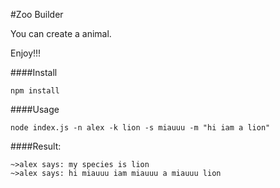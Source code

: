 #Zoo Builder

You can create a animal.

Enjoy!!!

####Install

```
npm install
```

####Usage

```
node index.js -n alex -k lion -s miauuu -m "hi iam a lion"
```


####Result:

```
~>alex says: my species is lion
~>alex says: hi miauuu iam miauuu a miauuu lion
```